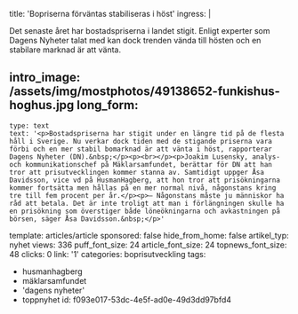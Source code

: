 title: 'Bopriserna förväntas stabiliseras i höst'
ingress: |
  <p>Det senaste året har bostadspriserna i landet stigit. Enligt experter som Dagens Nyheter talat med kan dock trenden vända till hösten och en stabilare marknad är att vänta.
  </p>
  
intro_image: /assets/img/mostphotos/49138652-funkishus-hoghus.jpg
long_form:
  -
    type: text
    text: '<p>Bostadspriserna har stigit under en längre tid på de flesta håll i Sverige. Nu verkar dock tiden med de stigande priserna vara förbi och en mer stabil bomarknad är att vänta i höst, rapporterar Dagens Nyheter (DN).&nbsp;</p><p><br></p><p>Joakim Lusensky, analys- och kommunikationschef på Mäklarsamfundet, berättar för DN att han tror att prisutvecklingen kommer stanna av. Samtidigt uppger Åsa Davidsson, vice vd på HusmanHagberg, att hon tror att prisökningarna kommer fortsätta men hållas på en mer normal nivå, någonstans kring tre till fem procent per år.</p><p>– Någonstans måste ju människor ha råd att betala. Det är inte troligt att man i förlängningen skulle ha en prisökning som överstiger både löneökningarna och avkastningen på börsen, säger Åsa Davidsson.&nbsp;</p>'
template: articles/article
sponsored: false
hide_from_home: false
artikel_typ: nyhet
views: 336
puff_font_size: 24
article_font_size: 24
topnews_font_size: 48
clicks: 0
link: '1'
categories: boprisutveckling
tags:
  - husmanhagberg
  - mäklarsamfundet
  - 'dagens nyheter'
  - toppnyhet
id: f093e017-53dc-4e5f-ad0e-49d3dd97bfd4
